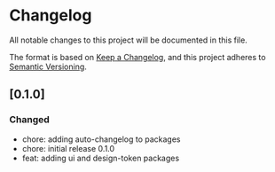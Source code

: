 # Changelog

All notable changes to this project will be documented in this file.

The format is based on [Keep a Changelog](https://keepachangelog.com/en/1.0.0/),
and this project adheres to [Semantic Versioning](https://semver.org/spec/v2.0.0.html).

## [0.1.0]

### Changed

- chore: adding auto-changelog to packages
- chore: initial release 0.1.0
- feat: adding ui and design-token packages

[Unreleased]: https://github.com/georgewrmarshall/monorepo-test/